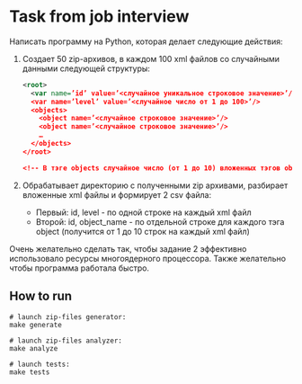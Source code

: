
# Task from job interview

Написать программу на Python, которая делает следующие действия:

1. Создает 50 zip-архивов, в каждом 100 xml файлов со случайными данными следующей структуры:
   ```xml
   <root>
     <var name=’id’ value=’<случайное уникальное строковое значение>’/>
     <var name=’level’ value=’<случайное число от 1 до 100>’/>
     <objects>
       <object name=’<случайное строковое значение>’/>
       <object name=’<случайное строковое значение>’/>
       …
     </objects>
   </root>
   
   <!-- В тэге objects случайное число (от 1 до 10) вложенных тэгов object. -->
   ```

2. Обрабатывает директорию с полученными zip архивами, разбирает вложенные xml файлы и формирует 2 csv файла:
   * Первый: id, level - по одной строке на каждый xml файл
   * Второй: id, object_name - по отдельной строке для каждого тэга object (получится от 1 до 10 строк на каждый xml файл)

Очень желательно сделать так, чтобы задание 2 эффективно использовало ресурсы многоядерного процессора. 
Также желательно чтобы программа работала быстро.



## How to run
```shell
# launch zip-files generator:
make generate

# launch zip-files analyzer:
make analyze

# launch tests:
make tests
```
